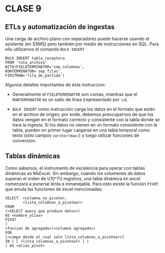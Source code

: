 # CLASE 9


ETLs y automatización de ingestas
-----------------------------

Una carga de archivo plano con separadores puede hacerse usando el asistente (en SSMS) pero también por medio de instrucciones en SQL. Para ello utilizamos el comando `BULK INSERT`

    BULK INSERT tabla_receptora
    FROM 'ruta_archivo'
    WITH(FIELDTERMINATOR='sep_columnas',
    ROWTERMINATOR='sep_filas',
    FIRSTROW='fila_de_partida')
    

Algunos detalles importantes de ésta instruccion:

*   Generalmente el `FIELDTERMINATOR` son comas, mientras que el `ROWTERMINATOR` es un salto de línea (representado por `\n`).
    
*   `BULK INSERT` como instrucción carga los datos en el formato que están en el archivo de origen; por ende, debemos preocuparnos de que los datos vengan en el formato correcto y consistente con la tabla donde se hara la ingesta. Si los datos no vienen en un formato consistente con la tabla, pueden en primer lugar cargarse en una tabla temporal como texto (sólo campos `varchar(max)`) y luego utilizar funciones de conversion.

    

Tablas dinámicas
----------------

Como sabemos, el instrumento de excelencia para operar con tablas dinámicas es MsExcel. Sin embargo, cuando los volumenes de datos superan el orden de \\(10^7\\) registros, una tabla dinámica en excel comenzará a ponerse lenta e inmanejable. Para esto existe la función `PIVOT` que emula las funciones de excel mencionadas:

    SELECT  <columna_no_pivote>,
            <lista_columnas_a_pivotear>
    FROM
    (<SELECT query que produce datos>)
    AS <nombre_alias>
    PIVOT
    (
    <funcion de agregado>(<columna agregado>)
    FOR
    [<campo desde el cual sale lista_columnas_a_pivotear>]
    IN ( [ <lista_columnas_a_pivotear> ] )
    ) AS <alias_pivot>
